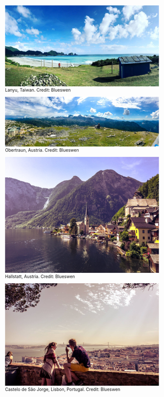 ![Lanyu, Taiwan](./images/gallery/blueswen-lanyu.jpeg) 
Lanyu, Taiwan. Credit: Blueswen

![Obertraun, Austria](./images/gallery/blueswen-obertraun.jpeg) 
Obertraun, Austria. Credit: Blueswen

![Hallstatt, Austria](./images/gallery/blueswen-hallstatt.jpeg) 
Hallstatt, Austria. Credit: Blueswen

![Castelo de São Jorge, Lisbon, Portugal](./images/gallery/blueswen-lisbon.jpeg) 
Castelo de São Jorge, Lisbon, Portugal. Credit: Blueswen
